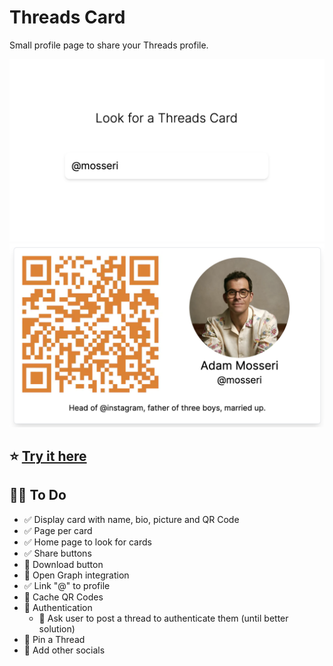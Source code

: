 # Threads Card

Small profile page to share your Threads profile.

![Home Page](public/home.png)
![Card Example](public/card.png)

## ⭐️ [Try it here](https://threads-card.vercel.app/)

## 👷🏼 To Do

- ✅ Display card with name, bio, picture and QR Code
- ✅ Page per card
- ✅ Home page to look for cards
- ✅ Share buttons
- 🚧 Download button
- 🚧 Open Graph integration
- ✅ Link "@" to profile
- 🔲 Cache QR Codes
- 🔲 Authentication
  - 🔲 Ask user to post a thread to authenticate them (until better solution)
- 🔲 Pin a Thread
- 🔲 Add other socials

